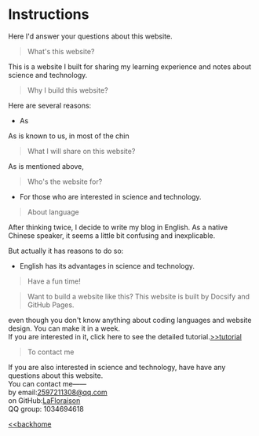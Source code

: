 # Instructions
Here I'd answer your questions about this website.


> What's this website?  

This is a website I built for sharing my learning experience and notes about science and technology.



> Why I build this website?  

Here are several reasons:
- As



As is known to us, in most of the chin 


>What I will share on this website?  

As is mentioned above, 



>Who's the website for?

- For those who are interested in science and technology.


> About language  

After thinking twice, I decide to write my blog in English. As a native Chinese speaker, it seems a little bit confusing and inexplicable. 

But actually it has reasons to do so:
- English has its advantages in science and technology.  


> Have a fun time!

>Want to build a website like this?
This website is built by Docsify and GitHub Pages.

 even though you don't know anything about coding languages and website design.  You can make it in a week.  
 If you are interested in it, click here to see the detailed tutorial.[>>tutorial](05/README.md)



>To contact me

If you are also interested in science and technology,  have  have any questions about this website.  
You can contact me——  
by email:2597211308@qq.com  
on GitHub:[LaFloraison](https://github.com/LaFloraison)  
QQ group: 1034694618




[<<backhome](/)
